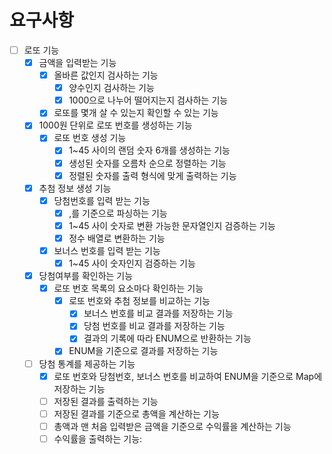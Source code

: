 # 요구사항
- [ ] 로또 기능
  - [x] 금액을 입력받는 기능
    - [x] 올바른 값인지 검사하는 기능
      - [x] 양수인지 검사하는 기능
      - [x] 1000으로 나누어 떨어지는지 검사하는 기능
    - [x] 로또를 몇개 살 수 있는지 확인할 수 있는 기능
  - [x] 1000원 단위로 로또 번호를 생성하는 기능
    - [x] 로또 번호 생성 기능
      - [x] 1~45 사이의 랜덤 숫자 6개를 생성하는 기능
      - [x] 생성된 숫자를 오름차 순으로 정렬하는 기능
      - [x] 정렬된 숫자를 출력 형식에 맞게 출력하는 기능
  - [x] 추첨 정보 생성 기능
    - [x] 당첨번호를 입력 받는 기능
      - [x] ,를 기준으로 파싱하는 기능 
      - [x] 1~45 사이 숫자로 변환 가능한 문자열인지 검증하는 기능
      - [x] 정수 배열로 변환하는 기능
    - [x] 보너스 번호를 입력 받는 기능
      - [x] 1~45 사이 숫자인지 검증하는 기능
  - [x] 당첨여부를 확인하는 기능
    - [x] 로또 번호 목록의 요소마다 확인하는 기능
      - [x] 로또 번호와 추첨 정보를 비교하는 기능
        - [x] 보너스 번호를 비교 결과를 저장하는 기능
        - [x] 당첨 번호를 비교 결과를 저장하는 기능
        - [x] 결과의 기록에 따라 ENUM으로 반환하는 기능
      - [x] ENUM을 기준으로 결과를 저장하는 기능
  - [ ] 당첨 통계를 제공하는 기능
    - [x] 로또 번호와 당첨번호, 보너스 번호를 비교하여 ENUM을 기준으로 Map에 저장하는 기능
    - [ ] 저장된 결과를 출력하는 기능
    - [ ] 저장된 결과를 기준으로 총액을 계산하는 기능
    - [ ] 총액과 맨 처음 입력받은 금액을 기준으로 수익률을 계산하는 기능
    - [ ] 수익률을 출력하는 기능: